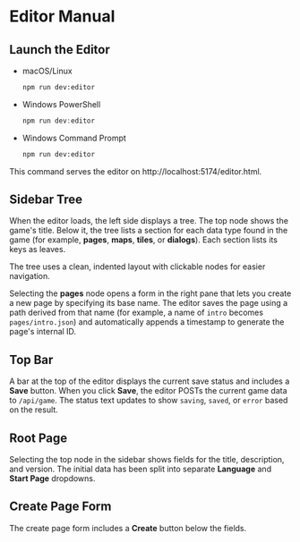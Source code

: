# Editor Manual

## Launch the Editor

- macOS/Linux
  ```bash
  npm run dev:editor
  ```
- Windows PowerShell
  ```powershell
  npm run dev:editor
  ```
- Windows Command Prompt
  ```cmd
  npm run dev:editor
  ```

This command serves the editor on http://localhost:5174/editor.html.

## Sidebar Tree

When the editor loads, the left side displays a tree. The top node shows the game's title. Below it, the tree lists a section for each data type found in the game (for example, **pages**, **maps**, **tiles**, or **dialogs**). Each section lists its keys as leaves.

The tree uses a clean, indented layout with clickable nodes for easier navigation.

Selecting the **pages** node opens a form in the right pane that lets you create a new page by specifying its base name. The editor saves the page using a path derived from that name (for example, a name of `intro` becomes `pages/intro.json`) and automatically appends a timestamp to generate the page's internal ID.

## Top Bar

A bar at the top of the editor displays the current save status and includes a **Save** button.
When you click **Save**, the editor POSTs the current game data to `/api/game`.
The status text updates to show `saving`, `saved`, or `error` based on the result.

## Root Page

Selecting the top node in the sidebar shows fields for the title, description, and version. The initial data has been split into separate **Language** and **Start Page** dropdowns.

## Create Page Form

The create page form includes a **Create** button below the fields.
